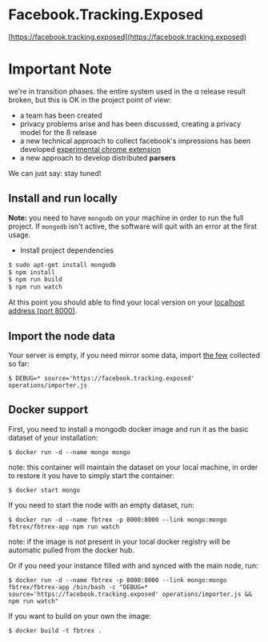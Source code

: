 # Facebook.Tracking.Exposed

[https://facebook.tracking.exposed](https://facebook.tracking.exposed)

# Important Note

  we're in transition phases. the entire system used in the α release result broken, but this is OK in the project point of view:

  * a team has been created
  * privacy problems arise and has been discussed, creating a privacy model for the ß release
  * a new technical approach to collect facebook's impressions has been developed [experimental chrome extension](https://chrome.google.com/webstore/detail/facebooktrackingexposed/kbeabbonbnjinbemmjgpdccmfnifokgc)
  * a new approach to develop distributed **parsers** 

We can just say: stay tuned!

## Install and run locally

**Note:** you need  to have `mongodb` on your machine in order to run the full project. If `mongodb` isn't active, the software will quit with an error at the first usage.

- Install project dependencies

```bash
$ sudo apt-get install mongodb
$ npm install
$ npm run build
$ npm run watch
```

At this point you should able to find your local version on your [localhost address (port 8000)](http://localhost:8000).

## Import the node data

Your server is empty, if you need mirror some data, import [the few](https://facebook.tracking.exposed/impact) collected so far:

```
$ DEBUG=* source='https://facebook.tracking.exposed' operations/importer.js
```

## Docker support
First, you need to install a mongodb docker image and run it as the basic dataset of your installation:
```
$ docker run -d --name mongo mongo
```
note: this container will maintain the dataset on your local machine, in order to restore it you have to simply start the container:
```
$ docker start mongo
```

If you need to start the node with an empty dataset, run:
```
$ docker run -d --name fbtrex -p 8000:8000 --link mongo:mongo fbtrex/fbtrex-app npm run watch
```
note: if the image is not present in your local docker registry will be automatic pulled from the docker hub.

Or if you need your instance filled with and synced with the main node, run:
```
$ docker run -d --name fbtrex -p 8000:8000 --link mongo:mongo fbtrex/fbtrex-app /bin/bash -c "DEBUG=* source='https://facebook.tracking.exposed' operations/importer.js && npm run watch"
```

If you want to build on your own the image:
```
$ docker build -t fbtrex .
```

